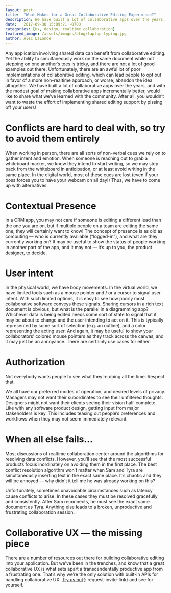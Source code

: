 ```yaml
---
layout: post
title:  "What Makes for a Great Collaborative Editing Experience?"
description: We have built a lot of collaborative apps over the years, and with the modest goal of making collaborative apps incrementally better, would like to share what we’ve learned with the community.
date:   2017-09-30 15:09:21 -0700
categories: [ux, design, realtime collaboration]
featured_image: /assets/images/blog/laptop-typing.jpg
author: Alec LaLonde
---
```


Any application involving shared data can benefit from collaborative editing. Yet the ability to simultaneously work on the same document while not stepping on one another’s toes is tricky, and there are not a lot of good examples out there. Unfortunately, there are an awful lot of poor implementations of collaborative editing, which can lead people to opt out in favor of a more non-realtime approach, or worse, abandon the idea altogether. We have built a lot of collaborative apps over the years, and with the modest goal of making collaborative apps incrementally better, would like to share what we’ve learned with the community. After all, you wouldn’t want to waste the effort of implementing shared editing support by pissing off your users!

# Conflicts are hard to deal with, so try to avoid them entirely
When working in person, there are all sorts of non-verbal cues we rely on to gather intent and emotion. When someone is reaching out to grab a whiteboard marker, we know they intend to start writing, so we may step back from the whiteboard in anticipation, or at least avoid writing in the same place. In the digital world, most of these cues are lost (even if your boss forces you to have your webcam on all day!) Thus, we have to come up with alternatives.

# Contextual Presence
In a CRM app, you may not care if someone is editing a different lead than the one you are on, but if multiple people on a team are editing the same one, they will certainly want to know! The concept of presence is as old as computing — who is currently available (“logged-in”), and what are they currently working on? It may be useful to show the status of people working in another part of the app, and it may not — it’s up to you, the product designer, to decide.

# User intent
In the physical world, we have body movements. In the virtual world, we have limited tools such as a mouse pointer and / or a cursor to signal user intent. With such limited options, it is easy to see how poorly most collaborative software conveys these signals. Sharing cursors in a rich text document is obvious, but what is the parallel in a diagramming app? Whichever data is being edited needs some sort of state to signal that it may be about to change and the user intending to act on it. This is typically represented by some sort of selection (e.g. an outline), and a color representing the acting user. And again, it may be useful to show your collaborators’ colored mouse pointers as they track across the canvas, and it may just be an annoyance. There are certainly use cases for either.

# Authorization
Not everybody wants people to see what they’re doing all the time. Respect that.

We all have our preferred modes of operation, and desired levels of privacy. Managers may not want their subordinates to see their unfiltered thoughts. Designers might not want their clients seeing their vision half-complete. Like with any software product design, getting input from major stakeholders is key. This includes teasing out people’s preferences and workflows when they may not seem immediately relevant.

# When all else fails…
Most discussions of realtime collaboration center around the algorithms for resolving data conflicts. However, you’ll see that the most successful products focus inordinately on avoiding them in the first place. The best conflict resolution algorithm won’t matter when Sam and Tyra are simultaneously inserting text in the exact same place. It’s chaotic and they will be annoyed — why didn’t it tell me he was already working on this?

Unfortunately, sometimes unavoidable circumstances such as latency cause conflicts to arise. In these cases they must be resolved gracefully and consistently. After Sam reconnects, he must see the exact same document as Tyra. Anything else leads to a broken, unproductive and frustrating collaboration session.

# Collaborative UX — the missing piece
There are a number of resources out there for building collaborative editing into your application. But we’ve been in the trenches, and know that a great collaborative UX is what sets apart a transcendentally productive app from a frustrating one. That’s why we’re the only solution with built-in APIs for handling collaborative UX. [Try us out](https://admin.convergence.io/request-invite){:.request-invite-link} and see for yourself.